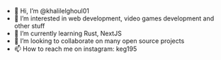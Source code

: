 - 👋 Hi, I’m @khalilelghoul01
- 👀 I’m interested in web development, video games development and other stuff
- 🌱 I’m currently learning Rust, NextJS
- 💞️ I’m looking to collaborate on many open source projects
- 📫 How to reach me on instagram: keg195

<!---
khalilelghoul01/khalilelghoul01 is a ✨ special ✨ repository because its `README.md` (this file) appears on your GitHub profile.
You can click the Preview link to take a look at your changes.
--->
